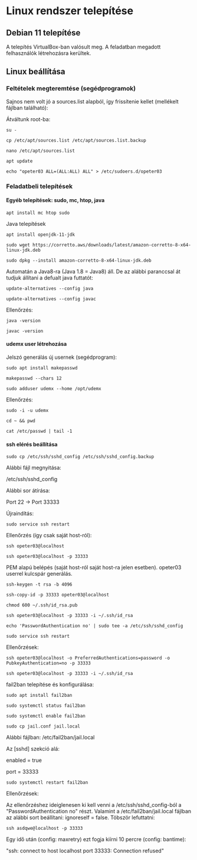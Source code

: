# Linux rendszer telepítése


## Debian 11 telepítése

A telepítés VirtualBox-ban valósult meg.
A feladatban megadott felhasználók létrehozásra kerültek.



## Linux beállítása

### Feltételek megteremtése (segédprogramok)

Sajnos nem volt jó a sources.list alapból, így frissítenie kellet (mellékelt fájlban található):

Átváltunk root-ba:

`su -`

`cp /etc/apt/sources.list /etc/apt/sources.list.backup`

`nano /etc/apt/sources.list`

`apt update`

`echo "opeter03 ALL=(ALL:ALL) ALL" > /etc/sudoers.d/opeter03`

### Feladatbeli telepítések

#### Egyéb telepítések: sudo, mc, htop, java

`apt install mc htop sudo`

Java telepítések

`apt install openjdk-11-jdk`

`sudo wget https://corretto.aws/downloads/latest/amazon-corretto-8-x64-linux-jdk.deb`

`sudo dpkg --install amazon-corretto-8-x64-linux-jdk.deb`

Automatán a Java8-ra (Java 1.8 = Java8) áll. De az alábbi paranccsal át tudjuk állítani a defualt java futtatót:

`update-alternatives --config java`

`update-alternatives --config javac`

Ellenőrzés:

`java -version`

`javac -version`

#### udemx user létrehozása

Jelszó generálás új usernek (segédprogram):

`sudo apt install makepasswd`

`makepasswd --chars 12`

`sudo adduser udemx --home /opt/udemx`

Ellenőrzés:

`sudo -i -u udemx`

`cd ~ && pwd`

`cat /etc/passwd | tail -1`

#### ssh elérés beállítása

`sudo cp /etc/ssh/sshd_config /etc/ssh/sshd_config.backup`

Alábbi fájl megnyitása:

/etc/ssh/sshd_config

Alábbi sor átírása:

Port 22 -> Port 33333

Újraindítás:

`sudo service ssh restart`

Ellenőrzés (így csak saját host-ról):

`ssh opeter03@localhost`

`ssh opeter03@localhost -p 33333`


PEM alapú belépés (saját host-ról saját host-ra jelen esetben). opeter03 userrel kulcspár generálás.

`ssh-keygen -t rsa -b 4096`

`ssh-copy-id -p 33333 opeter03@localhost`

`chmod 600 ~/.ssh/id_rsa.pub`

`ssh opeter03@localhost -p 33333 -i ~/.ssh/id_rsa`

`echo 'PasswordAuthentication no' | sudo tee -a /etc/ssh/sshd_config`

`sudo service ssh restart`


Ellenőrzések:

`ssh opeter03@localhost -o PreferredAuthentications=password -o PubkeyAuthentication=no -p 33333`

`ssh opeter03@localhost -p 33333 -i ~/.ssh/id_rsa`


fail2ban telepítése és konfigurálása:

`sudo apt install fail2ban`

`sudo systemctl status fail2ban`

`sudo systemctl enable fail2ban`


`sudo cp jail.conf jail.local`

Alábbi fájlban:
/etc/fail2ban/jail.local

Az [sshd] szekció alá:

enabled = true

port = 33333

`sudo systemctl restart fail2ban`

Ellenőrzések:

Az ellenőrzéshez ideiglenesen ki kell venni a /etc/ssh/sshd_config-ból a "PasswordAuthentication no" részt. Valamint a /etc/fail2ban/jail.local fájlban az alábbi sort beállítani: ignoreself = false.
Töbször lefuttatni:

`ssh asdqwe@localhost -p 33333`

Egy idő után (config: maxretry) ezt fogja kiírni 10 percre (config: bantime):

"ssh: connect to host localhost port 33333: Connection refused"

